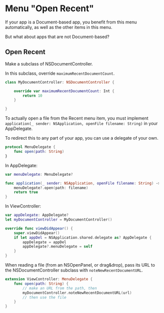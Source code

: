 # Menu "Open Recent"

If your app is a Document-based app, you benefit from this menu automatically, as well as the other items in this menu.

But what about apps that are not Document-based?

## Open Recent

Make a subclass of NSDocumentController.

In this subclass, override `maximumRecentDocumentCount`.

```swift
class MyDocumentController: NSDocumentController {

    override var maximumRecentDocumentCount: Int {
        return 10
    }

}
```

To actually open a file from the Recent menu item, you must implement `application(_ sender: NSApplication, openFile filename: String)` in your AppDelegate.

To redirect this to any part of your app, you can use a delegate of your own.

```swift
protocol MenuDelegate {
    func open(path: String)
}
```

In AppDelegate:

```swift
var menuDelegate: MenuDelegate?

func application(_ sender: NSApplication, openFile filename: String) -> Bool {
    menuDelegate?.open(path: filename)
    return true
}
```

In ViewController:

```swift
var appDelegate: AppDelegate?
let myDocumentController = MyDocumentController()

override func viewDidAppear() {
    super.viewDidAppear()
    if let appDel = NSApplication.shared.delegate as? AppDelegate {
    	appDelegate = appDel
        appDelegate?.menuDelegate = self
    }
}
```

When reading a file (from an NSOpenPanel, or drag&drop), pass its URL to the NSDocumentController subclass with `noteNewRecentDocumentURL`.

```swift
extension ViewController: MenuDelegate {
    func open(path: String) {
        // make an URL from the path, then
        myDocumentController.noteNewRecentDocumentURL(url)
        // then use the file
    }
}
```
